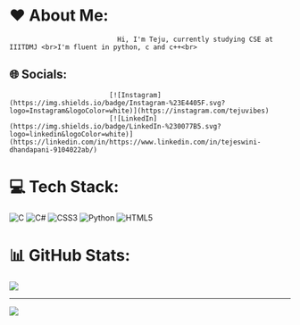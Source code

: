 # ❤️ About Me:
                               Hi, I'm Teju, currently studying CSE at IIITDMJ <br>I'm fluent in python, c and c++<br>


## 🌐 Socials:
                             [![Instagram](https://img.shields.io/badge/Instagram-%23E4405F.svg?logo=Instagram&logoColor=white)](https://instagram.com/tejuvibes) 
                             [![LinkedIn](https://img.shields.io/badge/LinkedIn-%230077B5.svg?logo=linkedin&logoColor=white)](https://linkedin.com/in/https://www.linkedin.com/in/tejeswini-dhandapani-9104022ab/) 

# 💻 Tech Stack:
![C](https://img.shields.io/badge/c-%2300599C.svg?style=for-the-badge&logo=c&logoColor=white) ![C#](https://img.shields.io/badge/c%23-%23239120.svg?style=for-the-badge&logo=csharp&logoColor=white) ![CSS3](https://img.shields.io/badge/css3-%231572B6.svg?style=for-the-badge&logo=css3&logoColor=white) ![Python](https://img.shields.io/badge/python-3670A0?style=for-the-badge&logo=python&logoColor=ffdd54) ![HTML5](https://img.shields.io/badge/html5-%23E34F26.svg?style=for-the-badge&logo=html5&logoColor=white)
# 📊 GitHub Stats:
![](https://github-readme-stats.vercel.app/api/top-langs/?username=Tejeswini-D&theme=tokyonight&hide_border=false&include_all_commits=true&count_private=true&layout=compact)

---
[![](https://visitcount.itsvg.in/api?id=Tejeswini-D&icon=0&color=0)](https://visitcount.itsvg.in)

<!-- Proudly created with GPRM ( https://gprm.itsvg.in ) -->
